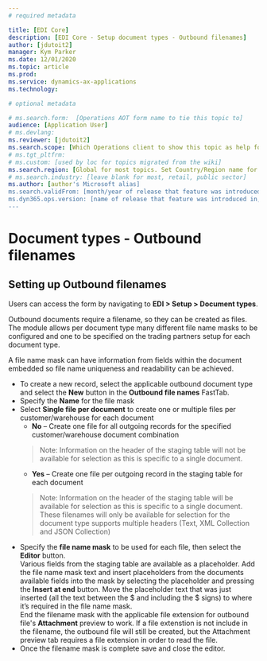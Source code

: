 ```yaml
---
# required metadata

title: [EDI Core]
description: [EDI Core - Setup document types - Outbound filenames]
author: [jdutoit2]
manager: Kym Parker
ms.date: 12/01/2020
ms.topic: article
ms.prod: 
ms.service: dynamics-ax-applications
ms.technology: 

# optional metadata

# ms.search.form:  [Operations AOT form name to tie this topic to]
audience: [Application User]
# ms.devlang: 
ms.reviewer: [jdutoit2]
ms.search.scope: [Which Operations client to show this topic as help for, to be set by content strategist, see list here: https://microsoft.sharepoint.com/teams/DynDoc/_layouts/15/WopiFrame.aspx?sourcedoc={23419e1c-eb64-42e9-aa9b-79875b428718}&action=edit&wd=target%28Core%20Dynamics%20AX%20CP%20requirements%2Eone%7C4CC185C0%2DEFAA%2D42CD%2D94B9%2D8F2A45E7F61A%2FVersions%20list%20for%20docs%20topics%7CC14BE630%2D5151%2D49D6%2D8305%2D554B5084593C%2F%29]
# ms.tgt_pltfrm: 
# ms.custom: [used by loc for topics migrated from the wiki]
ms.search.region: [Global for most topics. Set Country/Region name for localizations]
# ms.search.industry: [leave blank for most, retail, public sector]
ms.author: [author's Microsoft alias]
ms.search.validFrom: [month/year of release that feature was introduced in, in format yyyy-mm-dd]
ms.dyn365.ops.version: [name of release that feature was introduced in, see list here: https://microsoft.sharepoint.com/teams/DynDoc/_layouts/15/WopiFrame.aspx?sourcedoc={23419e1c-eb64-42e9-aa9b-79875b428718}&action=edit&wd=target%28Core%20Dynamics%20AX%20CP%20requirements%2Eone%7C4CC185C0%2DEFAA%2D42CD%2D94B9%2D8F2A45E7F61A%2FVersions%20list%20for%20docs%20topics%7CC14BE630%2D5151%2D49D6%2D8305%2D554B5084593C%2F%29]
---
```


# Document types - Outbound filenames

## Setting up Outbound filenames

Users can access the form by navigating to **EDI > Setup > Document types**.

Outbound documents require a filename, so they can be created as files. The module allows per document type many different file name masks to be configured and one to be specified on the trading partners setup for each document type.

A file name mask can have information from fields within the document embedded so file name uniqueness and readability can be achieved.

- To create a new record, select the applicable outbound document type and select the **New** button in the **Outbound file names** FastTab.
- Specify the **Name** for the file mask
- Select **Single file per document** to create one or multiple files per customer/warehouse for each document
  - **No** – Create one file for all outgoing records for the specified customer/warehouse document combination
  > Note: Information on the header of the staging table will not be available for selection as this is specific to a single document.
  - **Yes** – Create one file per outgoing record in the staging table for each document
  > Note: Information on the header of the staging table will be available for selection as this is specific to a single document.
  > These filenames will only be available for selection for the document type supports multiple headers (Text, XML Collection and JSON Collection)
- Specify the **file name mask** to be used for each file, then select the **Editor** button. <br>
Various fields from the staging table are available as a placeholder. Add the file name mask text and insert placeholders from the documents available fields into the mask by selecting the placeholder and pressing the **Insert at end** button. Move the placeholder text that was just inserted (all the text between the $ and including the $ signs) to where it’s required in the file name mask. <br>
End the filename mask with the applicable file extension for outbound file's **Attachment** preview to work. If a file extenstion is not include in the filename, the outbound file will still be created, but the Attachment preview tab requires a file extension in order to read the file.
- Once the filename mask is complete save and close the editor.
